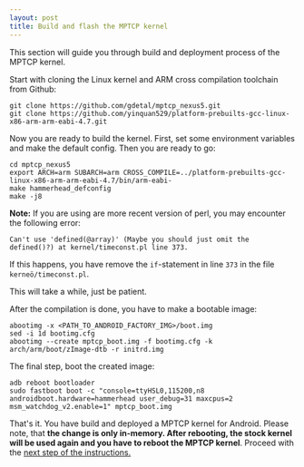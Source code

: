 ```yaml
---
layout: post
title: Build and flash the MPTCP kernel
---
```


This section will guide you through build and deployment process of the MPTCP kernel.

Start with cloning the Linux kernel and ARM cross compilation toolchain from Github:

```
git clone https://github.com/gdetal/mptcp_nexus5.git
git clone https://github.com/yinquan529/platform-prebuilts-gcc-linux-x86-arm-arm-eabi-4.7.git
```

Now you are ready to build the kernel. First, set some environment variables and make the default config. Then you are ready to go:

```
cd mptcp_nexus5
export ARCH=arm SUBARCH=arm CROSS_COMPILE=../platform-prebuilts-gcc-linux-x86-arm-arm-eabi-4.7/bin/arm-eabi-
make hammerhead_defconfig
make -j8
```

**Note:** If you are using are more recent version of perl, you may encounter the following error:

```
Can't use 'defined(@array)' (Maybe you should just omit the defined()?) at kernel/timeconst.pl line 373.
```

If this happens, you have remove the `if`-statement in line `373` in the file `kerneö/timeconst.pl`.

This will take a while, just be patient.

After the compilation is done, you have to make a bootable image:

```
abootimg -x <PATH_TO_ANDROID_FACTORY_IMG>/boot.img
sed -i 1d bootimg.cfg
abootimg --create mptcp_boot.img -f bootimg.cfg -k arch/arm/boot/zImage-dtb -r initrd.img
```

The final step, boot the created image:

```
adb reboot bootloader
sudo fastboot boot -c "console=ttyHSL0,115200,n8 androidboot.hardware=hammerhead user_debug=31 maxcpus=2 msm_watchdog_v2.enable=1" mptcp_boot.img
```

That's it. You have build and deployed a MPTCP kernel for Android. Please note, that **the change is only in-memory. After rebooting, the stock kernel will be used again and you have to reboot the MPTCP kernel**. Proceed with the [next step of the instructions.](video_stream)
